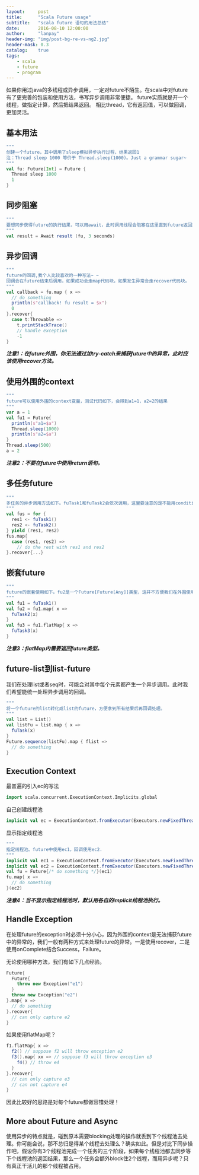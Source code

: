 ```yaml
---
layout:     post
title:      "Scala Future usage"
subtitle:   "scala future 语句的用法总结"
date:       2016-08-10 12:00:00
author:     "lanpay"
header-img: "img/post-bg-re-vs-ng2.jpg"
header-mask: 0.3
catalog:    true
tags:
    - scala
    - future
    - program
---
```


如果你用过java的多线程或异步调用，一定对future不陌生。在scala中对future有了更完善的包装和使用方法，书写异步调用非常便捷。
future实质就是开一个线程，做指定计算，然后把结果返回。
相比thread，它有返回值，可以做回调，更加灵活。

## 基本用法

```scala
"""
创建一个future，其中调用了sleep模拟异步执行过程，结果返回1
注：Thread sleep 1000 等价于 Thread.sleep(1000)。Just a grammar sugar~ 
"""
val fu: Future[Int] = Future {
  Thread sleep 1000
  1
}
``` 

## 同步阻塞

```scala
"""
要想同步获得future的执行结果，可以用await，此时调用线程会阻塞在这里直到future返回或者超时。
"""
val result = Await result (fu, 3 seconds)
``` 

## 异步回调

```scala
"""
future的回调,我个人比较喜欢的一种写法~ ~
回调会在future结束后调用，如果成功会走map代码块，如果发生异常会走recover代码块。
"""
val callback = fu.map { x =>
  // do something
  println(s"callback! fu result = $x")
  0
}.recover{
  case t:Throwable =>
    t.printStackTrace()
    // handle exception
    -1
} 
``` 

***注意1：在future外围，你无法通过加try-catch来捕获future中的异常，此时应该使用recover方法。***


## 使用外围的context

```scala
"""
future可以使用外围的context变量，测试代码如下，会得到a1=1，a2=2的结果
"""
var a = 1
val fu1 = Future{
  println(s"a1=$a")
  Thread.sleep(1000)
  println(s"a2=$a")
}
Thread.sleep(500)
a = 2
``` 

***注意2：不要在future中使用return语句。***

## 多任务future

```scala
"""
多任务的异步调用方法如下。fuTask1和fuTask2会依次调用，这里要注意的是不能用condition guard，因为这里的for是被翻译成flatMap来执行的，同时也必须保证fuTask1和fuTask2必须是future类型返回值。
"""
val fus = for {
  res1 <- fuTask1()
  res2 <- fuTask2()
} yield (res1, res2)
fus.map{
  case (res1, res2) =>
    // do the rest with res1 and res2
}.recover{...}
```

## 嵌套future

```scala
"""
future的嵌套使用如下。fu2是一个Future[Future[Any]]类型，这并不方便我们在外围使用。fu3是使用flatMap将嵌套的future铺平了，它是一个Future[Any]类型，没有嵌套。
"""
val fu1 = fuTask1()
val fu2 = fu1.map{ x =>
  fuTask2(x)
}
val fu3 = fu1.flatMap{ x =>
  fuTask3(x)
}
```  

***注意3：flatMap内需要返回future类型。***


## future-list到list-future

我们在处理list或者seq时，可能会对其中每个元素都产生一个异步调用。此时我们希望能统一处理异步调用的回调。

```scala
"""
将一个future的list转化成list的future，方便拿到所有结果后再回调处理。
"""
val list = List()
val listFu = list.map { x =>
  fuTask(x)
}
Future.sequence(listFu).map { flist => 
  // do something
} 
``` 

## Execution Context 

最普遍的引入ec的写法

```scala
import scala.concurrent.ExecutionContext.Implicits.global
```

自己创建线程池

```scala
implicit val ec = ExecutionContext.fromExecutor(Executors.newFixedThreadPool(2))
```

显示指定线程池

```scala
"""
指定线程池。future中使用ec1，回调使用ec2.
"""
implicit val ec1 = ExecutionContext.fromExecutor(Executors.newFixedThreadPool(4))
implicit val ec2 = ExecutionContext.fromExecutor(Executors.newFixedThreadPool(4))
val fu = Future{/* do something */}(ec1)
fu.map{ x =>
  // do something
}(ec2)
``` 

***注意4：当不显示指定线程池时，默认用各自的implicit线程池执行。***


## Handle Exception

在处理future的exception时必须十分小心，因为外围的context是无法捕获future中的异常的，我们一般有两种方式来处理future的异常。一是使用recover，二是使用onComplete结合Success，Failure。

无论使用哪种方法，我们有如下几点经验。

```scala
Future{
  Future{
    throw new Exception("e1")
  }
  throw new Exception("e2")
}.map{ x =>
  // do something
}.recover{
  // can only capture e2
}

```

如果使用flatMap呢？

```scala
f1.flatMap{ x =>
  f2() // suppose f2 will throw exception e2
  f3().map{ xx => // suppose f3 will throw exception e3
    f4() // throw e4
  }
}.recover{
  // can only capture e3
  // can not capture e4
}

```

因此比较好的思路是对每个future都做容错处理！

## More about Future and Async

使用异步的特点就是，碰到原本需要blocking处理的操作就丢到下个线程池去处理。你可能会说，那不总归是得某个线程去处理么？确实如此。但是对比下同步操作吧，假设你有3个线程池完成一个任务的三个阶段，如果每个线程池都去同步等下个线程池的返回结果，那么一个任务会额外block住2个线程，而用异步呢？只有真正干活儿的那个线程被占用。





